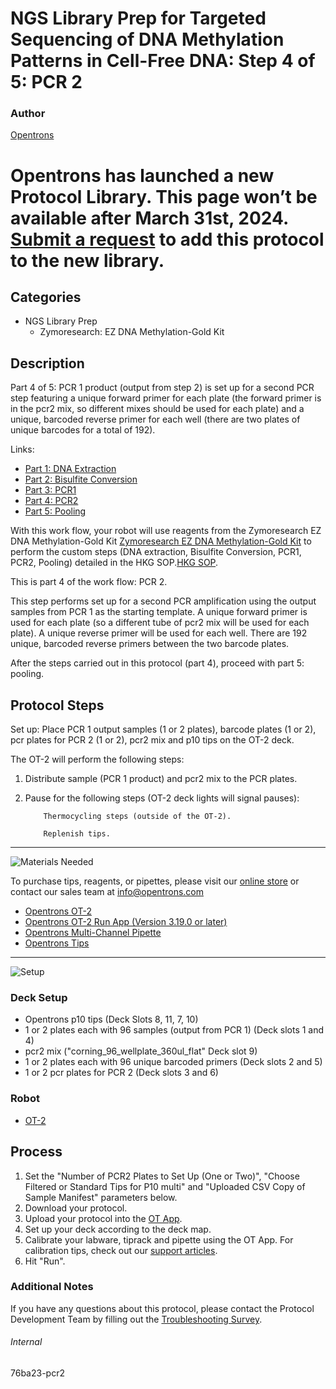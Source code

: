 # NGS Library Prep for Targeted Sequencing of DNA Methylation Patterns in Cell-Free DNA: Step 4 of 5: PCR 2

### Author
[Opentrons](https://opentrons.com/)


# Opentrons has launched a new Protocol Library. This page won’t be available after March 31st, 2024. [Submit a request](https://docs.google.com/forms/d/e/1FAIpQLSdYYp9QCKow4nn0KlCVsMS3HX0eJ0N9O7-erajKvcpT0lWbSg/viewform) to add this protocol to the new library.

## Categories
* NGS Library Prep
     * Zymoresearch: EZ DNA Methylation-Gold Kit

## Description
Part 4 of 5: PCR 1 product (output from step 2) is set up for a second PCR step featuring a unique forward primer for each plate (the forward primer is in the pcr2 mix, so different mixes should be used for each plate) and a unique, barcoded reverse primer for each well (there are two plates of unique barcodes for a total of 192).

Links:
* [Part 1: DNA Extraction](http://protocols.opentrons.com/protocol/76ba23)
* [Part 2: Bisulfite Conversion](http://protocols.opentrons.com/protocol/76ba23-bisulfite_conversion)
* [Part 3: PCR1](http://protocols.opentrons.com/protocol/76ba23-pcr1)
* [Part 4: PCR2](http://protocols.opentrons.com/protocol/76ba23-pcr2)
* [Part 5: Pooling](http://protocols.opentrons.com/protocol/76ba23-pooling)

With this work flow, your robot will use reagents from the Zymoresearch EZ DNA Methylation-Gold Kit [Zymoresearch EZ DNA Methylation-Gold Kit](https://www.zymoresearch.com/collections/ez-dna-methylation-gold-kits) to perform the custom steps (DNA extraction, Bisulfite Conversion, PCR1, PCR2, Pooling) detailed in the HKG SOP.[HKG SOP](https://s3.amazonaws.com/pf-upload-01/u-4256/0/2021-03-04/vw23kchHKG%20Standard%20Operating%20Procedure%20for%20DNA%20extraction%20Targeted%20next%20generation%20sequencing%20and%20.xlsx).

This is part 4 of the work flow: PCR 2.

This step performs set up for a second PCR amplification using the output samples from PCR 1 as the starting template. A unique forward primer is used for each plate (so a different tube of pcr2 mix will be used for each plate). A unique reverse primer will be used for each well. There are 192 unique, barcoded reverse primers between the two barcode plates.

After the steps carried out in this protocol (part 4), proceed with part 5: pooling.


## Protocol Steps

Set up: Place PCR 1 output samples (1 or 2 plates), barcode plates (1 or 2), pcr plates for PCR 2 (1 or 2), pcr2 mix and p10 tips on the OT-2 deck.  

The OT-2 will perform the following steps:
1. Distribute sample (PCR 1 product) and pcr2 mix to the PCR plates.
2. Pause for the following steps (OT-2 deck lights will signal pauses):

           Thermocycling steps (outside of the OT-2).

           Replenish tips.

---
![Materials Needed](https://s3.amazonaws.com/opentrons-protocol-library-website/custom-README-images/001-General+Headings/materials.png)

To purchase tips, reagents, or pipettes, please visit our [online store](https://shop.opentrons.com/) or contact our sales team at [info@opentrons.com](mailto:info@opentrons.com)

* [Opentrons OT-2](https://shop.opentrons.com/collections/ot-2-robot/products/ot-2)
* [Opentrons OT-2 Run App (Version 3.19.0 or later)](https://opentrons.com/ot-app/)
* [Opentrons Multi-Channel Pipette](https://shop.opentrons.com/collections/ot-2-pipettes/products/single-channel-electronic-pipette)
* [Opentrons Tips](https://shop.opentrons.com/collections/opentrons-tips)

---
![Setup](https://s3.amazonaws.com/opentrons-protocol-library-website/custom-README-images/001-General+Headings/Setup.png)

### Deck Setup
* Opentrons p10 tips (Deck Slots 8, 11, 7, 10)
* 1 or 2 plates each with 96 samples (output from PCR 1) (Deck slots 1 and 4)
* pcr2 mix ("corning_96_wellplate_360ul_flat" Deck slot 9)
* 1 or 2 plates each with 96 unique barcoded primers (Deck slots 2 and 5)
* 1 or 2 pcr plates for PCR 2 (Deck slots 3 and 6)

### Robot
* [OT-2](https://opentrons.com/ot-2)

## Process
1. Set the "Number of PCR2 Plates to Set Up (One or Two)", "Choose Filtered or Standard Tips for P10 multi" and "Uploaded CSV Copy of Sample Manifest" parameters below.
2. Download your protocol.
3. Upload your protocol into the [OT App](https://opentrons.com/ot-app).
4. Set up your deck according to the deck map.
5. Calibrate your labware, tiprack and pipette using the OT App. For calibration tips, check out our [support articles](https://support.opentrons.com/en/collections/1559720-guide-for-getting-started-with-the-ot-2).
6. Hit "Run".

### Additional Notes
If you have any questions about this protocol, please contact the Protocol Development Team by filling out the [Troubleshooting Survey](https://protocol-troubleshooting.paperform.co/).

###### Internal
76ba23-pcr2
